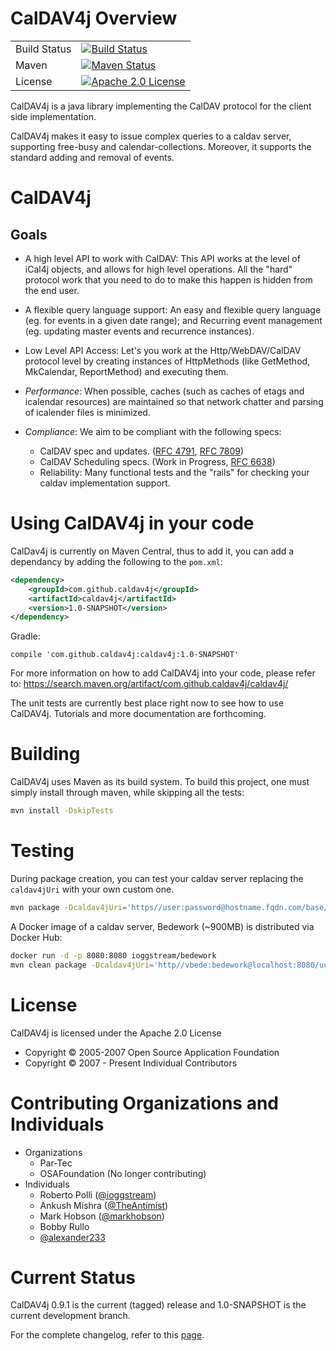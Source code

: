 # CalDAV4j Overview

|              |                                                                                                                                                                             |
|--------------|-----------------------------------------------------------------------------------------------------------------------------------------------------------------------------|
| Build Status | [![Build Status](https://travis-ci.org/caldav4j/caldav4j.svg?branch=master)](https://travis-ci.org/caldav4j/caldav4j)                                                       |
| Maven        | [![Maven Status](https://maven-badges.herokuapp.com/maven-central/com.github.caldav4j/caldav4j/badge.svg)](https://search.maven.org/artifact/com.github.caldav4j/caldav4j/) |
| License      | [![Apache 2.0 License](https://img.shields.io/hexpm/l/plug.svg)](https://www.apache.org/licenses/LICENSE-2.0)                                                               |





CalDAV4j is a java library implementing the CalDAV protocol for the client side implementation.

CalDAV4j makes it easy to issue complex queries to a caldav server, supporting free-busy and calendar-collections. Moreover, it supports the standard adding and removal of events.

# CalDAV4j

## Goals

 - A high level API to work with CalDAV: This API works at the level of iCal4j objects, and allows for high level operations. All the "hard" protocol work that you need to do to make this happen is hidden from the end user.

 - A flexible query language support: An easy and flexible query language (eg. for events in a given date range); and Recurring event management (eg. updating master events and recurrence instances).

 - Low Level API Access: Let's you work at the Http/WebDAV/CalDAV protocol level by creating instances of HttpMethods (like GetMethod, MkCalendar, ReportMethod) and executing them.

 - _Performance_: When possible, caches (such as caches of etags and icalendar resources) are maintained so that network chatter and parsing of icalender files is minimized.

 - _Compliance_: We aim to be compliant with the following specs:
   * CalDAV spec and updates. ([RFC 4791](https://tools.ietf.org/html/rfc4791), [RFC 7809](https://tools.ietf.org/html/rfc7809))
   * CalDAV Scheduling specs. (Work in Progress, [RFC 6638](https://tools.ietf.org/html/rfc6638))
   * Reliability: Many functional tests and the "rails" for checking your caldav implementation support.

# Using CalDAV4j in your code

CalDav4j is currently on Maven Central, thus to add it, you can add a dependancy by adding the following to the `pom.xml`:

```xml
<dependency>
    <groupId>com.github.caldav4j</groupId>
    <artifactId>caldav4j</artifactId>
    <version>1.0-SNAPSHOT</version>
</dependency>
```

Gradle:

```
compile 'com.github.caldav4j:caldav4j:1.0-SNAPSHOT'
```

For more information on how to add CalDAV4j into your code, please refer to: https://search.maven.org/artifact/com.github.caldav4j/caldav4j/

The unit tests are currently best place right now to see how to use CalDAV4j. Tutorials and more documentation are forthcoming.

# Building

CalDAV4j uses Maven as its build system. To build this project, one must simply install through maven, while skipping all the tests:

```sh
mvn install -DskipTests
```

# Testing

During package creation, you can test your caldav server replacing the `caldav4jUri` with your own custom one.

```sh
mvn package -Dcaldav4jUri='https//user:password@hostname.fqdn.com/base/user/collections/'
```

A Docker image of a caldav server, Bedework (~900MB) is distributed via Docker Hub:

```sh
docker run -d -p 8080:8080 ioggstream/bedework
mvn clean package -Dcaldav4jUri='http//vbede:bedework@localhost:8080/ucaldav/user/vbede/'
```

# License

CalDAV4j is licensed under the Apache 2.0 License
 - Copyright © 2005-2007 Open Source Application Foundation
 - Copyright © 2007 - Present Individual Contributors

# Contributing Organizations and Individuals

 * Organizations
   - Par-Tec
   - OSAFoundation (No longer contributing)
 * Individuals
   - Roberto Polli ([@ioggstream](https://github.com/ioggstream))
   - Ankush Mishra ([@TheAntimist](https://github.com/TheAntimist))
   - Mark Hobson ([@markhobson](https://github.com/markhobson))
   - Bobby Rullo
   - [@alexander233](https://github.com/alexander233)

# Current Status

CalDAV4j 0.9.1 is the current (tagged) release and 1.0-SNAPSHOT is the current development branch.

For the complete changelog, refer to this [page](https://github.com/caldav4j/caldav4j/wiki/Changelog).
